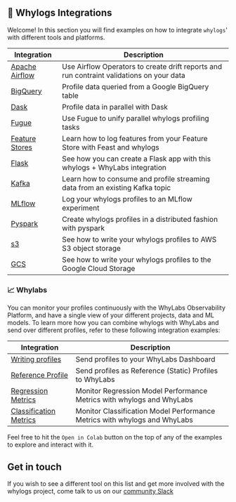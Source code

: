 ## 🌉 Whylogs Integrations

Welcome! In this section you will find examples on how to integrate `whylogs`' with different tools and platforms.

| Integration                                                                                                                               | Description                                                                              |
| ----------------------------------------------------------------------------------------------------------------------------------------- | ---------------------------------------------------------------------------------------- |
| [Apache Airflow](https://github.com/whylabs/airflow-provider-whylogs)                                                                     | Use Airflow Operators to create drift reports and run contraint validations on your data |
| [BigQuery](https://nbviewer.org/github/whylabs/whylogs/blob/mainline/python/examples/integrations/BigQuery_Example.ipynb)                 | Profile data queried from a Google BigQuery table                                        |
| [Dask](https://nbviewer.org/github/whylabs/whylogs/blob/mainline/python/examples/integrations/Dask_Profiling.ipynb)                       | Profile data in parallel with Dask                                                       |
| [Fugue](https://nbviewer.org/github/whylabs/whylogs/blob/mainline/python/examples/integrations/Fugue_Profiling.ipynb)                     | Use Fugue to unify parallel whylogs profiling tasks                                      |
| [Feature Stores](https://nbviewer.org/github/whylabs/whylogs/blob/mainline/python/examples/integrations/Feature_Stores_and_whylogs.ipynb) | Learn how to log features from your Feature Store with Feast and whylogs                 |
| [Flask](https://nbviewer.org/github/whylabs/whylogs/blob/mainline/python/examples/integrations/flask_streaming/flask_with_whylogs.ipynb)  | See how you can create a Flask app with this whylogs + WhyLabs integration               |
| [Kafka](https://nbviewer.org/github/whylabs/whylogs/blob/mainline/python/examples/integrations/kafka-example/Kafka_Example.ipynb)         | Learn how to consume and profile streaming data from an existing Kafka topic             |
| [MLflow](https://nbviewer.org/github/whylabs/whylogs/blob/mainline/python/examples/integrations/Mlflow_Logging.ipynb)                     | Log your whylogs profiles to an MLflow experiment                                        |
| [Pyspark](https://nbviewer.org/github/whylabs/whylogs/blob/mainline/python/examples/integrations/Pyspark_Profiling.ipynb)                 | Create whylogs profiles in a distributed fashion with pyspark                            |
| [s3](https://nbviewer.org/github/whylabs/whylogs/blob/mainline/python/examples/integrations/writers/Writing_Profiles.ipynb)               | See how to write your whylogs profiles to AWS S3 object storage                          |
| [GCS](https://nbviewer.org/github/whylabs/whylogs/blob/mainline/python/examples/integrations/writers/Writing_Profiles.ipynb)              | See how to write your whylogs profiles to the Google Cloud Storage                       |

### 📈 Whylabs

You can monitor your profiles continuously with the WhyLabs Observability Platform, and have a single view of your different projects, data and ML models. To learn more how you can combine whylogs with WhyLabs and send over different profiles, refer to these following integration examples:

| Integration                                                                                                                                                                          | Description                                                               |
| ------------------------------------------------------------------------------------------------------------------------------------------------------------------------------------ | ------------------------------------------------------------------------- |
| [Writing profiles](https://nbviewer.org/github/whylabs/whylogs/blob/mainline/python/examples/integrations/writers/Writing_to_WhyLabs.ipynb)                                          | Send profiles to your WhyLabs Dashboard                                   |
| [Reference Profile](https://nbviewer.org/github/whylabs/whylogs/blob/mainline/python/examples/integrations/writers/Writing_Reference_Profiles_to_WhyLabs.ipynb)                      | Send profiles as Reference (Static) Profiles to WhyLabs                   |
| [Regression Metrics](https://nbviewer.org/github/whylabs/whylogs/blob/mainline/python/examples/integrations/writers/Writing_Regression_Performance_Metrics_to_WhyLabs.ipynb)         | Monitor Regression Model Performance Metrics with whylogs and WhyLabs     |
| [Classification Metrics](https://nbviewer.org/github/whylabs/whylogs/blob/mainline/python/examples/integrations/writers/Writing_Classification_Performance_Metrics_to_WhyLabs.ipynb) | Monitor Classification Model Performance Metrics with whylogs and WhyLabs |

Feel free to hit the `Open in Colab` button on the top of any of the examples to explore and interact with it.

## Get in touch

If you wish to see a different tool on this list and get more involved with the whylogs project, come talk to us on our [community Slack](http://join.slack.whylabs.ai/)
